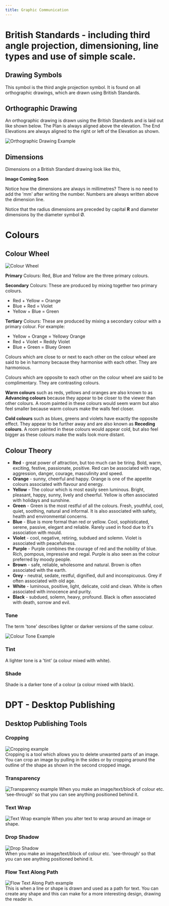 ```yaml
---
title: Graphic Communication
---
```


# British Standards - including third angle projection, dimensioning, line types and use of simple scale.

## Drawing Symbols
This symbol is the third angle projection symbol. It is found on all orthographic drawings, which are drawn using British Standards.

## Orthographic Drawing
An orthographic drawing is drawn using the British Standards and is laid out like shown below. The Plan is always aligned above the elevation. The End Elevations are always aligned to the right or left of the Elevation as shown.

![Orthographic Drawing Example](./orthographic-drawing.jpg)

## Dimensions
Dimensions on a British Standard drawing look like this,

**Image Coming Soon**

Notice how the dimensions are always in millimetres? There is no need to add the 'mm' after writing the number. Numbers are always written above the dimension line.

Notice that the radius dimensions are preceded by capital **R** and diameter dimensions by the diameter symbol Ø.

# Colours

## Colour Wheel

![Colour Wheel](./colour-wheel.jpg)

**Primary** Colours: Red, Blue and Yellow are the three primary colours.

**Secondary** Colours: These are produced by mixing together two primary colours.

* Red + Yellow = Orange
* Blue + Red = Violet
* Yellow + Blue = Green

**Tertiary** Colours: These are produced by mixing a secondary colour with a primary colour. For example:

* Yellow + Orange = Yellowy Orange
* Red + Violet = Reddy Violet
* Blue + Green = Bluey Green

Colours which are close to or next to each other on the colour wheel are said to be in harmony because they harmonise with each other. They are harmonious.

Colours which are opposite to each other on the colour wheel are said to be complimentary. They are contrasting colours.

**Warm colours** such as reds, yellows and oranges are also known to as **Advancing colours** because they appear to be closer to the viewer than other colours. A room painted in these colours would seem warm but also feel smaller because warm colours make the walls feel closer.

**Cold colours** such as blues, greens and violets have exactly the opposite effect. They appear to be further away and are also known as **Receding colours**. A room painted in these colours would appear cold, but also feel bigger as these colours make the walls look more distant.

## Colour Theory

* **Red** - great power of attraction, but too much can be tiring. Bold, warm, exciting, festive, passionate, positive. Red can be associated with rage, aggression, danger, courage, masculinity and speed.
* **Orange** - sunny, cheerful and happy. Orange is one of the appetite colours associated with flavour and energy.
* **Yellow** - The colour which is most easily seen luminous. Bright, pleasant, happy, sunny, lively and cheerful. Yellow is often associated with holidays and sunshine.
* **Green** - Green is the most restful of all the colours. Fresh, youthful, cool, quiet, soothing, natural and informal. It is also associated with safety, health and environmental concerns.
* **Blue** - Blue is more formal than red or yellow. Cool, sophisticated, serene, passive, elegant and reliable. Rarely used in food due to it's association with mould.
* **Violet** - cool, negative, retiring, subdued and solemn. Violet is associated with peacefulness.
* **Purple** - Purple combines the courage of red and the nobility of blue. Rich, pompous, impressive and regal. Purple is also seen as the colour preferred by moody people.
* **Brown** - safe, reliable, wholesome and natural. Brown is often associated with the earth.
* **Grey** - neutral, sedate, restful, dignified, dull and inconspicuous. Grey if often associated with old age.
* **White** - luminous, positive, light, delicate, cold and clean. White is often associated with innocence and purity.
* **Black** - subdued, solemn, heavy, profound. Black is often associated with death, sorrow and evil.

### Tone
The term 'tone' describes lighter or darker versions of the same colour.

![Colour Tone Example](./colour-tone.png)

### Tint
A lighter tone is a 'tint' (a colour mixed with white).

### Shade
Shade is a darker tone of a colour (a colour mixed with black).

# DPT - Desktop Publishing

## Desktop Publishing Tools

### Cropping

![Cropping example](./cropping.jpg)<br />
Cropping is a tool which allows you to delete unwanted parts of an image. You can crop an image by pulling in the sides or by cropping around the outline of the shape as shown in the second cropped image.

### Transparency

![Transparency example](./transparent.png)
When you make an image/text/block of colour etc. 'see-through' so that you can see anything positioned behind it.

### Text Wrap

![Text Wrap example](./text-wrap.jpg)
When you alter text to wrap around an image or shape.

### Drop Shadow

![Drop Shadow](./drop-shadow.jpg)<br />
When you make an image/text/block of colour etc. 'see-through' so that you can see anything positioned behind it.

### Flow Text Along Path

![Flow Text Along Path example](./flow-text-along-path.png)<br />
This is when a line or shape is drawn and used as a path for text. You can create any shape and this can make for a more interesting design, drawing the reader in.
